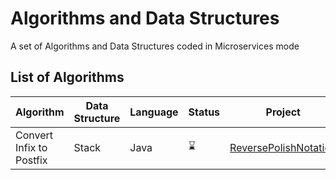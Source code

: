 # Algorithms and Data Structures
A set of Algorithms and Data Structures coded in Microservices mode

## List of Algorithms ##

Algorithm                  | Data Structure | Language      |  Status       | Project
-------------------------- | -------------- | ------------- | ------------- | -------------
Convert Infix to Postfix   | Stack          | Java          |  :hourglass:  | [ReversePolishNotation](https://github.com/kururu-br/algorithms/tree/master/ReversePolishNotationAPI "Reverse Polish Notation")
